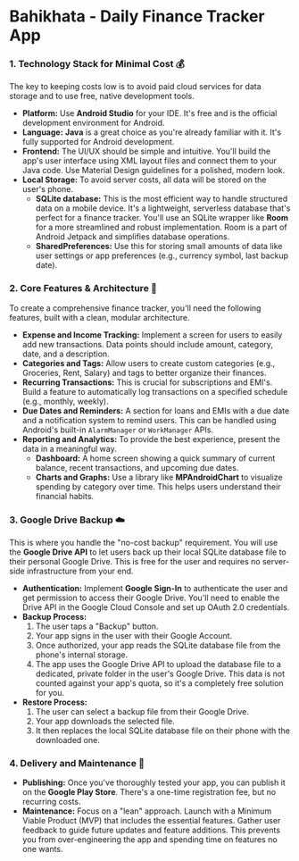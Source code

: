 # Bahikhata - Daily Finance Tracker App

### 1. **Technology Stack for Minimal Cost** 💰

The key to keeping costs low is to avoid paid cloud services for data storage and to use free, native development tools.

* **Platform:** Use **Android Studio** for your IDE. It's free and is the official development environment for Android.
* **Language:** **Java** is a great choice as you're already familiar with it. It's fully supported for Android development.
* **Frontend:** The UI/UX should be simple and intuitive. You'll build the app's user interface using XML layout files and connect them to your Java code. Use Material Design guidelines for a polished, modern look.
* **Local Storage:** To avoid server costs, all data will be stored on the user's phone.
    * **SQLite database:** This is the most efficient way to handle structured data on a mobile device. It's a lightweight, serverless database that's perfect for a finance tracker. You'll use an SQLite wrapper like **Room** for a more streamlined and robust implementation. Room is a part of Android Jetpack and simplifies database operations.
    * **SharedPreferences:** Use this for storing small amounts of data like user settings or app preferences (e.g., currency symbol, last backup date).

### 2. **Core Features & Architecture** 🎯

To create a comprehensive finance tracker, you'll need the following features, built with a clean, modular architecture.

* **Expense and Income Tracking:** Implement a screen for users to easily add new transactions. Data points should include amount, category, date, and a description.
* **Categories and Tags:** Allow users to create custom categories (e.g., Groceries, Rent, Salary) and tags to better organize their finances.
* **Recurring Transactions:** This is crucial for subscriptions and EMI's. Build a feature to automatically log transactions on a specified schedule (e.g., monthly, weekly).
* **Due Dates and Reminders:** A section for loans and EMIs with a due date and a notification system to remind users. This can be handled using Android's built-in `AlarmManager` or `WorkManager` APIs.
* **Reporting and Analytics:** To provide the best experience, present the data in a meaningful way.
    * **Dashboard:** A home screen showing a quick summary of current balance, recent transactions, and upcoming due dates.
    * **Charts and Graphs:** Use a library like **MPAndroidChart** to visualize spending by category over time. This helps users understand their financial habits.

### 3. **Google Drive Backup** ☁️

This is where you handle the "no-cost backup" requirement. You will use the **Google Drive API** to let users back up their local SQLite database file to their personal Google Drive. This is free for the user and requires no server-side infrastructure from your end.

* **Authentication:** Implement **Google Sign-In** to authenticate the user and get permission to access their Google Drive. You'll need to enable the Drive API in the Google Cloud Console and set up OAuth 2.0 credentials.
* **Backup Process:**
    1.  The user taps a "Backup" button.
    2.  Your app signs in the user with their Google Account.
    3.  Once authorized, your app reads the SQLite database file from the phone's internal storage.
    4.  The app uses the Google Drive API to upload the database file to a dedicated, private folder in the user's Google Drive. This data is not counted against your app's quota, so it's a completely free solution for you.
* **Restore Process:**
    1.  The user can select a backup file from their Google Drive.
    2.  Your app downloads the selected file.
    3.  It then replaces the local SQLite database file on their phone with the downloaded one.

### 4. **Delivery and Maintenance** 🚀

* **Publishing:** Once you've thoroughly tested your app, you can publish it on the **Google Play Store**. There's a one-time registration fee, but no recurring costs.
* **Maintenance:** Focus on a "lean" approach. Launch with a Minimum Viable Product (MVP) that includes the essential features. Gather user feedback to guide future updates and feature additions. This prevents you from over-engineering the app and spending time on features no one wants.